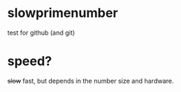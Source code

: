 # slowprimenumber
test for github (and git)
# speed?
~~slow~~ fast, but depends in the number size and hardware.
